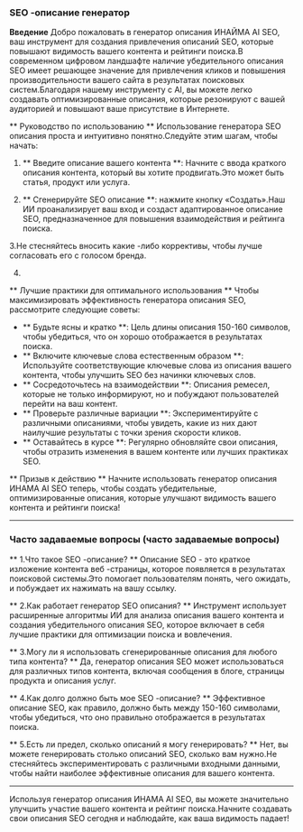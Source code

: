 ### SEO -описание генератор

**Введение**
Добро пожаловать в генератор описания ИНАЙМА AI SEO, ваш инструмент для создания привлечения описаний SEO, которые повышают видимость вашего контента и рейтинги поиска.В современном цифровом ландшафте наличие убедительного описания SEO имеет решающее значение для привлечения кликов и повышения производительности вашего сайта в результатах поисковых систем.Благодаря нашему инструменту с AI, вы можете легко создавать оптимизированные описания, которые резонируют с вашей аудиторией и повышают ваше присутствие в Интернете.

** Руководство по использованию **
Использование генератора SEO описания проста и интуитивно понятно.Следуйте этим шагам, чтобы начать:

1. ** Введите описание вашего контента **: Начните с ввода краткого описания контента, который вы хотите продвигать.Это может быть статья, продукт или услуга.

2. ** Сгенерируйте SEO описание **: нажмите кнопку «Создать».Наш ИИ проанализирует ваш вход и создаст адаптированное описание SEO, предназначенное для повышения взаимодействия и рейтинга поиска.

3.Не стесняйтесь вносить какие -либо коррективы, чтобы лучше согласовать его с голосом бренда.

4.

** Лучшие практики для оптимального использования **
Чтобы максимизировать эффективность генератора описания SEO, рассмотрите следующие советы:

- ** Будьте ясны и кратко **: Цель длины описания 150-160 символов, чтобы убедиться, что он хорошо отображается в результатах поиска.
- ** Включите ключевые слова естественным образом **: Используйте соответствующие ключевые слова из описания вашего контента, чтобы улучшить SEO без начинки ключевых слов.
- ** Сосредоточьтесь на взаимодействии **: Описания ремесел, которые не только информируют, но и побуждают пользователей перейти на ваш контент.
- ** Проверьте различные вариации **: Экспериментируйте с различными описаниями, чтобы увидеть, какие из них дают наилучшие результаты с точки зрения скорости кликов.
- ** Оставайтесь в курсе **: Регулярно обновляйте свои описания, чтобы отразить изменения в вашем контенте или лучших практиках SEO.

** Призыв к действию **
Начните использовать генератор описания ИНАМА AI SEO теперь, чтобы создать убедительные, оптимизированные описания, которые улучшают видимость вашего контента и рейтинги поиска!

---

### Часто задаваемые вопросы (часто задаваемые вопросы)

** 1.Что такое SEO -описание? **
Описание SEO - это краткое изложение контента веб -страницы, которое появляется в результатах поисковой системы.Это помогает пользователям понять, чего ожидать, и побуждает их нажимать на вашу ссылку.

** 2.Как работает генератор SEO описания? **
Инструмент использует расширенные алгоритмы ИИ для анализа описания вашего контента и создания убедительного описания SEO, которое включает в себя лучшие практики для оптимизации поиска и вовлечения.

** 3.Могу ли я использовать сгенерированные описания для любого типа контента? **
Да, генератор описания SEO может использоваться для различных типов контента, включая сообщения в блоге, страницы продукта и описания услуг.

** 4.Как долго должно быть мое SEO -описание? **
Эффективное описание SEO, как правило, должно быть между 150-160 символами, чтобы убедиться, что оно правильно отображается в результатах поиска.

** 5.Есть ли предел, сколько описаний я могу генерировать? **
Нет, вы можете генерировать столько описаний SEO, сколько вам нужно.Не стесняйтесь экспериментировать с различными входными данными, чтобы найти наиболее эффективные описания для вашего контента.

---

Используя генератор описания ИНАМА AI SEO, вы можете значительно улучшить участие вашего контента и рейтинг поиска.Начните создавать свои описания SEO сегодня и наблюдайте, как ваша видимость падает!